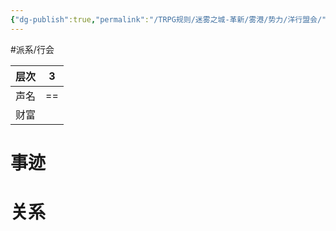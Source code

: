 ```yaml
---
{"dg-publish":true,"permalink":"/TRPG规则/迷雾之城-革新/雾港/势力/洋行盟会/"}
---
```


#派系/行会  

| 层次  | 3   |
| --- | --- |
| 声名  | ==  |
| 财富  |     |
# 事迹
# 关系